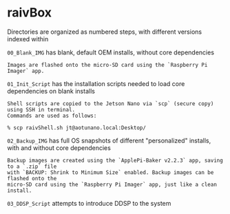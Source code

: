 # raivBox


Directories are organized as numbered steps, with different versions indexed within

`00_Blank_IMG` has blank, default OEM installs, without core dependencies

	Images are flashed onto the micro-SD card using the `Raspberry Pi Imager` app.

`01_Init_Script` has the installation scripts needed to load core dependencies on blank installs

	Shell scripts are copied to the Jetson Nano via `scp` (secure copy) using SSH in terminal.
	Commands are used as follows:
	
	% scp raivShell.sh jt@aotunano.local:Desktop/

`02_Backup_IMG` has full OS snapshots of different "personalized" installs, with and without core dependencies

	Backup images are created using the `ApplePi-Baker v2.2.3` app, saving to a `.zip` file
	with `BACKUP: Shrink to Minimum Size` enabled. Backup images can be flashed onto the
	micro-SD card using the `Raspberry Pi Imager` app, just like a clean install.

`03_DDSP_Script` attempts to introduce DDSP to the system
